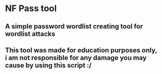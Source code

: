NF Pass tool
===============
A simple password wordlist creating tool for wordlist attacks
---------------

This tool was made for education purposes only, i am not responsible for any damage you may cause by using this script :/
---------------
